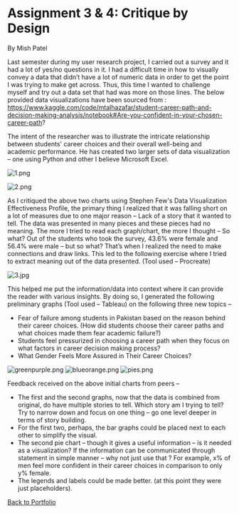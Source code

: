 # Assignment 3 & 4: Critique by Design
By Mish Patel

Last semester during my user research project, I carried out a survey and it had a lot of yes/no questions in it. I had a difficult time in how to visually convey a data that didn’t have a lot of numeric data in order to get the point I was trying to make get across. Thus, this time I wanted to challenge myself and try out a data set that had was more on those lines. The below provided data visualizations have been sourced from : https://www.kaggle.com/code/mtalhazafar/student-career-path-and-decision-making-analysis/notebook#Are-you-confident-in-your-chosen-career-path?

The intent of the researcher was to illustrate the intricate relationship between students' career choices and their overall well-being and academic performance. He has created two larger sets of data visualization – one using Python and other I believe Microsoft Excel.

![1.png](/ASNG_3/1.png)

![2.png](/ASNG_3/2.png)

As I critiqued the above two charts using Stephen Few's Data Visualization Effectiveness Profile, the primary thing I realized that it was falling short on a lot of measures due to one major reason – Lack of a story that it wanted to tell. The data was presented in many pieces and these pieces had no meaning. The more I tried to read each graph/chart, the more I thought – So what? Out of the students who took the survey, 43.6% were female and 56.4% were male – but so what? That’s when I realized the need to make connections and draw links. This led to the following exercise where I tried to extract meaning out of the data presented. (Tool used – Procreate)
 
![3.jpg](/ASNG_3/3.jpg)

This helped me put the information/data into context where it can provide the reader with various insights. By doing so, I generated the following preliminary graphs (Tool used – Tableau) on the following three new topics – 

-	Fear of failure among students in Pakistan based on the reason behind their career choices. (How did students choose their career paths and what choices made them fear academic failure?)
-	Students feel pressurized in choosing a career path when they focus on what factors in career decision making process?
-	What Gender Feels More Assured in Their Career Choices? 
 
 ![greenpurple.png](/ASNG_3/greenpurple.png)
 ![blueorange.png](/ASNG_3/blueorange.png)
 ![pies.png](/ASNG_3/pies.png)
  
Feedback received on the above initial charts from peers – 
-	The first and the second graphs, now that the data is combined from original, do have multiple stories to tell. Which story am I trying to tell? Try to narrow down and focus on one thing – go one level deeper in terms of story building. 
-	For the first two, perhaps, the bar graphs could be placed next to each other to simplify the visual.
-	The second pie chart – though it gives a useful information – is it needed as a visualization? If the information can be communicated through statement in simple manner – why not just use that ? For example, x% of men feel more confident in their career choices in comparison to only y% female. 
-	The legends and labels could be made better. (at this point they were just placeholders).

[Back to Portfolio](https://misarip.github.io/Mish_Portfolio/)
